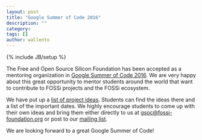 ```yaml
---
layout: post
title: "Google Summer of Code 2016"
description: ""
category: 
tags: []
author: wallento
---
```

{% include JB/setup %}

The Free and Open Source Silicon Foundation has been accepted as a
mentoring organization in
[Google Summer of Code 2016](https://summerofcode.withgoogle.com). We
are very happy about this great opportunity to mentor students around
the world that want to contribute to FOSSi projects and the FOSSi
ecosystem.

We have put up a [list of project ideas](/gsoc16-ideas.html). Students
can find the ideas there and a list of the important dates. We highly
encourage students to come up with their own ideas and bring them
either directly to us at
[gsoc@fossi-foundation.org](mailto:gsoc@fossi-foundation.org) or post
to our
[mailing list](https://lists.fossi-foundation.org/listinfo/discussion).

We are looking forward to a great Google Summer of Code!
